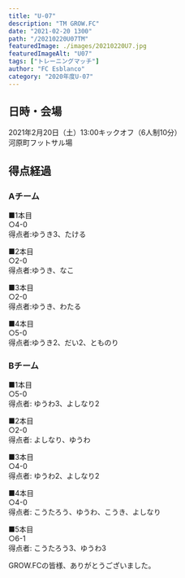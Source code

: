 ```yaml
---
title: "U-07"
description: "TM GROW.FC"
date: "2021-02-20 1300"
path: "/20210220U07TM"
featuredImage: ./images/20210220U7.jpg
featuredImageAlt: "U07"
tags: ["トレーニングマッチ"]
author: "FC Esblanco"
category: "2020年度U-07"
---
```


## 日時・会場

2021年2月20日（土）13:00キックオフ（6人制10分）<br>
河原町フットサル場

## 得点経過

### Aチーム

■1本目<br>
○4-0<br>
得点者:ゆうき3、たける

■2本目<br>
○2-0<br>
得点者:ゆうき、なこ

■3本目<br>
○2-0<br>
得点者:ゆうき、わたる

■4本目<br>
○5-0<br>
得点者:ゆうき2、だい2、とものり

### Bチーム

■1本目<br>
○5-0<br>
得点者: ゆうわ3、よしなり2

■2本目<br>
○2-0<br>
得点者: よしなり、ゆうわ

■3本目<br>
○4-0<br>
得点者: ゆうわ2、よしなり2

■4本目<br>
○4-0<br>
得点者: こうたろう、ゆうわ、こうき、よしなり

■5本目<br>
○6-1<br>
得点者: こうたろう3、ゆうわ3



GROW.FCの皆様、ありがとうございました。
